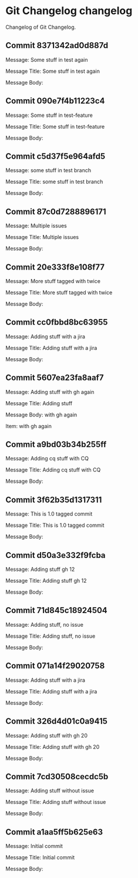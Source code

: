 # Git Changelog changelog

Changelog of Git Changelog.

## Commit 8371342ad0d887d
 Message: Some stuff in test again
 
 Message Title: Some stuff in test again

 Message Body: 
 

## Commit 090e7f4b11223c4
 Message: Some stuff in test-feature
 
 Message Title: Some stuff in test-feature

 Message Body: 
 

## Commit c5d37f5e964afd5
 Message: some stuff in test branch
 
 Message Title: some stuff in test branch

 Message Body: 
 

## Commit 87c0d7288896171
 Message: Multiple issues
 
 Message Title: Multiple issues

 Message Body: 
 

## Commit 20e333f8e108f77
 Message: More stuff tagged with  twice
 
 Message Title: More stuff tagged with  twice

 Message Body: 
 

## Commit cc0fbbd8bc63955
 Message: Adding stuff with a jira
 
 Message Title: Adding stuff with a jira

 Message Body: 
 

## Commit 5607ea23fa8aaf7
 Message: Adding stuff&#10; with gh again
 
 Message Title: Adding stuff

 Message Body:  with gh again
 
 Item: with gh again
 

## Commit a9bd03b34b255ff
 Message: Adding cq stuff with CQ
 
 Message Title: Adding cq stuff with CQ

 Message Body: 
 

## Commit 3f62b35d1317311
 Message: This is 1.0 tagged commit
 
 Message Title: This is 1.0 tagged commit

 Message Body: 
 

## Commit d50a3e332f9fcba
 Message: Adding stuff  gh 12
 
 Message Title: Adding stuff  gh 12

 Message Body: 
 

## Commit 71d845c18924504
 Message: Adding stuff, no issue
 
 Message Title: Adding stuff, no issue

 Message Body: 
 

## Commit 071a14f29020758
 Message: Adding stuff with a jira
 
 Message Title: Adding stuff with a jira

 Message Body: 
 

## Commit 326d4d01c0a9415
 Message: Adding stuff with gh 20
 
 Message Title: Adding stuff with gh 20

 Message Body: 
 

## Commit 7cd30508cecdc5b
 Message: Adding stuff without issue
 
 Message Title: Adding stuff without issue

 Message Body: 
 

## Commit a1aa5ff5b625e63
 Message: Initial commit
 
 Message Title: Initial commit

 Message Body: